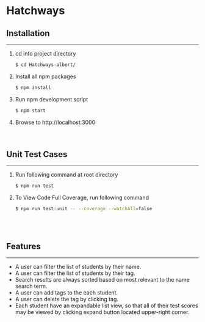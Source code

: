 # Hatchways

## Installation
---

1. cd into project directory
    ```bash
    $ cd Hatchways-albert/
    ```

2. Install all npm packages
    ```bash
    $ npm install
    ```

3. Run npm development script
    ```bash
    $ npm start
    ```

4. Browse to http://localhost:3000
<br/><br/><br/>

## Unit Test Cases
---
1. Run following command at root directory
    ```bash
    $ npm run test
    ```
2. To View Code Full Coverage, run following command
    ```bash
    $ npm run test:unit -- --coverage --watchAll=false
    ```
<br/><br/>

## Features
---
- A user can filter the list of students by their name.
- A user can filter the list of students by their tag.
- Search results are always sorted based on most relevant to the name search term.
- A user can add tags to the each student.
- A user can delete the tag by clicking tag.
- Each student have an expandable list view, so that all of their test scores may be viewed by clicking expand button located upper-right corner.


<br/><br/>
